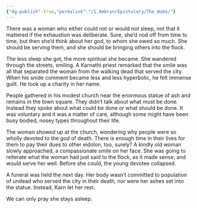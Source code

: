 ```yaml
---
{"dg-publish":true,"permalink":"/1.Ambryn/Epistolary/The Wake/"}
---
```


There was a woman who either could not or would not sleep, not that it mattered if the exhaustion was deliberate. Sure, she’d nod off from time to time, but then she’d think about her god, to whom she owed so much. She should be serving them, and she should be bringing others into the flock.

The less sleep she got, the more spiritual she became. She wandered through the streets, smiling. A Karnathi priest remarked that the smile was all that separated the woman from the walking dead that served the city. When his snide comment became less and less hyperbolic, he felt immense guilt. He took up a charity in her name.

People gathered in his modest church near the enormous statue of ash and remains in the town square. They didn’t talk about what must be done. Instead they spoke about what could be done or what should be done. It was voluntary and it was a matter of care, although some might have been busy bodied, nosey types throughout their life.

The woman showed up at the church, wondering why people were so wholly devoted to the god of death. There is enough time in their lives for them to pay their dues to other eidolon, too, surely? A kindly old woman slowly approached, a compassionate smile on her face. She was going to reiterate what the woman had just said to the flock, as it made sense, and would serve her well. Before she could, the young devotee collapsed.

A funeral was held the next day. Her body wasn’t committed to population of undead who served the city in their death, nor were her ashes set into the statue. Instead, Karn let her rest.

We can only pray she stays asleep.